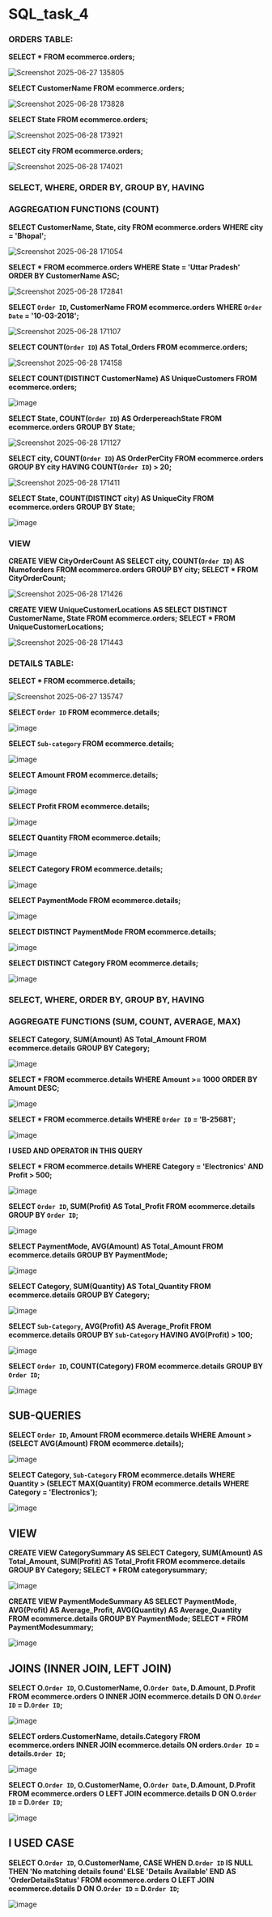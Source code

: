 # SQL_task_4
### ORDERS TABLE:

**SELECT 
    *
FROM
    ecommerce.orders;**
    
![Screenshot 2025-06-27 135805](https://github.com/user-attachments/assets/ebf72669-ff12-46c0-a008-259cb9231425)

**SELECT 
    CustomerName
FROM
    ecommerce.orders;**

![Screenshot 2025-06-28 173828](https://github.com/user-attachments/assets/b2761a26-ba69-4905-a765-b269aeb9059a)

**SELECT 
    State
FROM
    ecommerce.orders;**

![Screenshot 2025-06-28 173921](https://github.com/user-attachments/assets/62d35e19-1b67-4dd5-b7da-c22db9e035df)

**SELECT 
    city
FROM
    ecommerce.orders;**

![Screenshot 2025-06-28 174021](https://github.com/user-attachments/assets/23c39ed6-6454-469d-9c12-c569e30b5eb0)


### SELECT, WHERE, ORDER BY, GROUP BY, HAVING
### **AGGREGATION FUNCTIONS (COUNT)**

**SELECT 
    CustomerName, State, city
FROM
    ecommerce.orders
    WHERE
    city = 'Bhopal';**

![Screenshot 2025-06-28 171054](https://github.com/user-attachments/assets/e3f1998e-267d-423a-b691-2230ecbae4a9)

**SELECT 
    *
FROM
    ecommerce.orders
WHERE
    State = 'Uttar Pradesh'
    ORDER BY CustomerName ASC;**

![Screenshot 2025-06-28 172841](https://github.com/user-attachments/assets/ca477800-8932-4dc0-9653-98098cc84eb6)

**SELECT 
    `Order ID`, CustomerName
FROM
    ecommerce.orders
WHERE
    `Order Date` = '10-03-2018';**

![Screenshot 2025-06-28 171107](https://github.com/user-attachments/assets/4170ff07-179a-41a1-9148-2f777c2f695a)

**SELECT 
    COUNT(`Order ID`) AS Total_Orders
FROM
    ecommerce.orders;**

![Screenshot 2025-06-28 174158](https://github.com/user-attachments/assets/7e9d6461-402c-4691-9164-d15a95fc7d19)

**SELECT 
    COUNT(DISTINCT CustomerName) AS UniqueCustomers
FROM
    ecommerce.orders;**

![image](https://github.com/user-attachments/assets/50713d51-e1be-4db8-849f-23644caca5dc)



**SELECT 
    State, COUNT(`Order ID`) AS OrderpereachState
FROM
    ecommerce.orders
GROUP BY State;**

![Screenshot 2025-06-28 171127](https://github.com/user-attachments/assets/48b073d8-572b-4314-b0aa-0369ebd00315)

**SELECT 
    city, COUNT(`Order ID`) AS OrderPerCity
FROM
    ecommerce.orders
GROUP BY city
HAVING COUNT(`Order ID`) > 20;**

![Screenshot 2025-06-28 171411](https://github.com/user-attachments/assets/6e0e32f1-7327-45dc-b1e8-27ccdf693efc)

**SELECT 
    State, COUNT(DISTINCT city) AS UniqueCity
FROM
    ecommerce.orders
    GROUP BY State;**

![image](https://github.com/user-attachments/assets/e7695937-2aa5-48bc-aa35-2a5610ff6bf0)



### VIEW

**CREATE VIEW CityOrderCount AS
    SELECT 
        city, COUNT(`Order ID`) AS Numoforders
    FROM
        ecommerce.orders
    GROUP BY city;
SELECT 
    *
FROM
    CityOrderCount;**

![Screenshot 2025-06-28 171426](https://github.com/user-attachments/assets/1166586a-be0f-4484-9562-bf1cd96bae7b)

**CREATE VIEW UniqueCustomerLocations AS
    SELECT DISTINCT
        CustomerName, State
    FROM
        ecommerce.orders;
SELECT 
    *
FROM
    UniqueCustomerLocations;**

![Screenshot 2025-06-28 171443](https://github.com/user-attachments/assets/44d96860-2cd7-478c-96b4-75f478686056)

### DETAILS TABLE:
**SELECT 
    *
FROM
    ecommerce.details;**

![Screenshot 2025-06-27 135747](https://github.com/user-attachments/assets/a0503295-8a87-4f47-a288-c1a152fad5fe)

**SELECT 
    `Order ID`
FROM
    ecommerce.details;**

![image](https://github.com/user-attachments/assets/1bd9f470-4bc8-435a-abba-055507a51681)

**SELECT 
    `Sub-category`
FROM
    ecommerce.details;**

![image](https://github.com/user-attachments/assets/12f3be3b-0a63-49b7-a825-81129640a6c0)

**SELECT 
    Amount
FROM
    ecommerce.details;**

![image](https://github.com/user-attachments/assets/abaaa058-1b7e-4eae-8742-8612613ca93e)

**SELECT 
    Profit
FROM
    ecommerce.details;**

![image](https://github.com/user-attachments/assets/058f4bd2-0b4b-45fd-b37e-f283219e6390)

**SELECT 
    Quantity
FROM
    ecommerce.details;**

![image](https://github.com/user-attachments/assets/3d13ff86-4a38-40aa-b692-70acdb9eb491)

**SELECT 
    Category
FROM
    ecommerce.details;**

![image](https://github.com/user-attachments/assets/56b65a82-cdce-4a1c-8e17-84dc54529e48)

**SELECT 
    PaymentMode
FROM
    ecommerce.details;**

![image](https://github.com/user-attachments/assets/64f93e40-c509-417b-b11d-094158d80494)

**SELECT DISTINCT
    PaymentMode
FROM
    ecommerce.details;**

![image](https://github.com/user-attachments/assets/a0f9e856-52b0-478c-ab63-4cbcbc22745c)

**SELECT DISTINCT
    Category
FROM
    ecommerce.details;**

![image](https://github.com/user-attachments/assets/ba481804-bdbf-4d8a-aad1-b7db443c9a97)

### SELECT, WHERE, ORDER BY, GROUP BY, HAVING
### **AGGREGATE FUNCTIONS (SUM, COUNT, AVERAGE, MAX)**

**SELECT 
    Category, SUM(Amount) AS Total_Amount
FROM
    ecommerce.details
GROUP BY Category;**

![image](https://github.com/user-attachments/assets/9f21df60-27cf-4df3-a0db-ba47f57f1c54)

**SELECT 
    *
FROM
    ecommerce.details
WHERE
    Amount >= 1000
ORDER BY Amount DESC;**

![image](https://github.com/user-attachments/assets/756c8bdc-6f72-474c-8ee0-072492c6b229)

**SELECT 
    *
FROM
    ecommerce.details
WHERE
    `Order ID` = 'B-25681';**

![image](https://github.com/user-attachments/assets/190e891d-b239-428b-97a1-e566077fc721)

**I USED AND OPERATOR IN THIS QUERY**

**SELECT 
    *
FROM
    ecommerce.details
WHERE
    Category = 'Electronics'
        AND Profit > 500;**

![image](https://github.com/user-attachments/assets/c511b3d5-7b84-4e17-92c6-1aae61dba8e4)

**SELECT 
    `Order ID`, SUM(Profit) AS Total_Profit
FROM
    ecommerce.details
GROUP BY `Order ID`;**

![image](https://github.com/user-attachments/assets/beae8f22-cc23-4e9f-abf4-b4b50e2d40c4)

**SELECT 
    PaymentMode, AVG(Amount) AS Total_Amount
FROM
    ecommerce.details
GROUP BY PaymentMode;**

![image](https://github.com/user-attachments/assets/1be866e2-2218-488c-873b-84fa42b02ef6)

**SELECT 
    Category, SUM(Quantity) AS Total_Quantity
FROM
    ecommerce.details
GROUP BY Category;**

![image](https://github.com/user-attachments/assets/b21cb625-bca9-4f02-b068-8a7952f5d4c3)

**SELECT 
    `Sub-Category`, AVG(Profit) AS Average_Profit
FROM
    ecommerce.details
GROUP BY `Sub-Category`
HAVING AVG(Profit) > 100;**

![image](https://github.com/user-attachments/assets/ffbe5401-8c08-4ece-8de6-901f2f3a0c71)

**SELECT 
    `Order ID`, COUNT(Category)
FROM
    ecommerce.details
GROUP BY `Order ID`;**

![image](https://github.com/user-attachments/assets/1369e4fd-3a62-4970-b3c5-247775bd1e75)

## **SUB-QUERIES**
**SELECT 
    `Order ID`, Amount
FROM
    ecommerce.details
WHERE
    Amount > (SELECT 
            AVG(Amount)
        FROM
            ecommerce.details);**

![image](https://github.com/user-attachments/assets/ba54f554-1447-4087-b016-3d104bca103a)

**SELECT 
    Category, `Sub-Category`
FROM
    ecommerce.details
WHERE
    Quantity > (SELECT 
            MAX(Quantity)
        FROM
            ecommerce.details
        WHERE
            Category = 'Electronics');**

![image](https://github.com/user-attachments/assets/a570be4a-9436-462f-a963-8aaf45e3d7cb)

## **VIEW**

**CREATE VIEW CategorySummary AS
    SELECT 
        Category,
        SUM(Amount) AS Total_Amount,
        SUM(Profit) AS Total_Profit
    FROM
        ecommerce.details
    GROUP BY Category;
SELECT 
    *
FROM
    categorysummary;**

![image](https://github.com/user-attachments/assets/f35f0d6a-38e7-4434-b915-74215a23f094)

**CREATE VIEW PaymentModeSummary AS
    SELECT 
        PaymentMode,
        AVG(Profit) AS Average_Profit,
        AVG(Quantity) AS Average_Quantity
    FROM
        ecommerce.details
    GROUP BY PaymentMode;
SELECT 
    *
FROM
    PaymentModesummary;**

![image](https://github.com/user-attachments/assets/6e3f80ee-3528-4eff-a929-e89d0a9739df)

## **JOINS** (INNER JOIN, LEFT JOIN)

**SELECT 
    O.`Order ID`,
    O.CustomerName,
    O.`Order Date`,
    D.Amount,
    D.Profit
FROM
    ecommerce.orders O
        INNER JOIN
    ecommerce.details D ON O.`Order ID` = D.`Order ID`;**

![image](https://github.com/user-attachments/assets/86eb7f5a-9649-4ae8-8c20-b04160496e5d)

**SELECT 
    orders.CustomerName, details.Category
FROM
    ecommerce.orders
        INNER JOIN
    ecommerce.details ON orders.`Order ID` = details.`Order ID`;**

![image](https://github.com/user-attachments/assets/24521cc3-aaac-4bb5-9cda-64417b496b3f)

**SELECT 
    O.`Order ID`,
    O.CustomerName,
    O.`Order Date`,
    D.Amount,
    D.Profit
FROM
    ecommerce.orders O
        LEFT JOIN
    ecommerce.details D ON O.`Order ID` = D.`Order ID`;**

![image](https://github.com/user-attachments/assets/9496d317-4b64-43a3-b83e-95cfd3c202d5)

## **I USED CASE**

**SELECT
    O.`Order ID`,
    O.CustomerName,
    CASE
	WHEN D.`Order ID` IS NULL THEN  'No matching details found'
    ELSE 'Details Available'
    END AS 'OrderDetailsStatus'
FROM
    ecommerce.orders O
LEFT JOIN
    ecommerce.details D ON O.`Order ID` = D.`Order ID`;**

![image](https://github.com/user-attachments/assets/94bde860-08b9-4c9c-8030-548b6329d172)



























    
